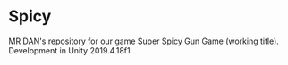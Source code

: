 # Spicy
MR DAN's repository for our game Super Spicy Gun Game (working title).
Development in Unity 2019.4.18f1
